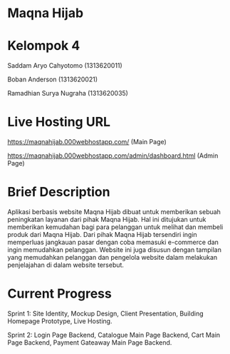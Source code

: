 # Maqna Hijab

# Kelompok 4
Saddam Aryo Cahyotomo (1313620011)

Boban Anderson (1313620021)

Ramadhian Surya Nugraha (1313620035)

# Live Hosting URL
https://maqnahijab.000webhostapp.com/ (Main Page)

https://maqnahijab.000webhostapp.com/admin/dashboard.html (Admin Page)

# Brief Description
Aplikasi berbasis website Maqna Hijab dibuat untuk memberikan sebuah peningkatan layanan dari pihak Maqna Hijab. Hal ini ditujukan untuk memberikan kemudahan bagi para pelanggan untuk melihat dan membeli produk dari Maqna Hijab. Dari pihak Maqna Hijab tersendiri ingin memperluas jangkauan pasar dengan coba memasuki e-commerce dan ingin memudahkan pelanggan. Website ini juga disusun dengan tampilan yang memudahkan pelanggan dan pengelola website dalam melakukan penjelajahan di dalam website tersebut.

# Current Progress
Sprint 1:
Site Identity, Mockup Design, Client Presentation, Building Homepage Prototype, Live Hosting.

Sprint 2: Login Page Backend, Catalogue Main Page Backend, Cart Main Page Backend, Payment Gateaway Main Page Backend.
